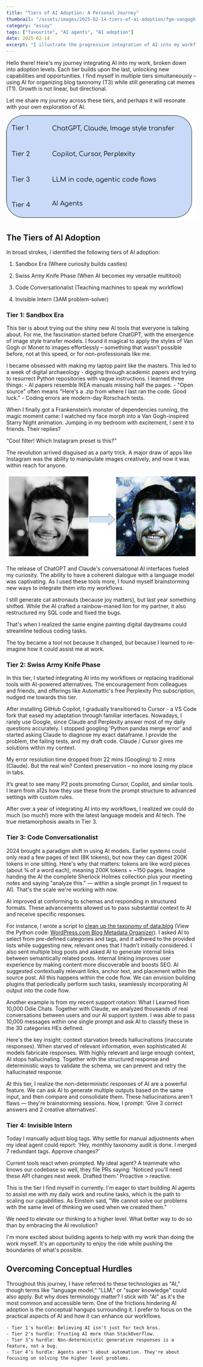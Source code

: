 ```yaml
---
title: "Tiers of AI Adoption: A Personal Journey"
thumbnail: "/assets/images/2025-02-14-tiers-of-ai-adoption/fge-vangogh.png"
category: "essay"
tags: ["favourite", "AI agents", "AI adoption"]
date: 2025-02-14
excerpt: "I illustrate the progressive integration of AI into my workflows through four tiers. From exploring AI tools to optimizing coding tasks and envisioning proactive AI agents"
---
```


Hello there! Here's my journey integrating AI into my work, broken down into adoption levels. Each tier builds upon the last, unlocking new capabilities and opportunities. I find myself in multiple tiers simultaneously – using AI for organizing blog taxonomy (T3) while still generating cat memes (T1). Growth is not linear, but directional.

Let me share my journey across these tiers, and perhaps it will resonate with your own exploration of AI.

![Tiers](/assets/images/2025-02-14-tiers-of-ai-adoption/tiers.png)


## The Tiers of AI Adoption

In broad strokes, I identified the following tiers of AI adoption:

1. Sandbox Era (Where curiosity builds castles)

2. Swiss Army Knife Phase (When AI becomes my versatile multitool)

3. Code Conversationalist (Teaching machines to speak my workflow)

4. Invisible Intern (3AM problem-solver)

### Tier 1: Sandbox Era

This tier is about trying out the shiny new AI tools that everyone is talking about. For me, the fascination started before ChatGPT, with the emergence of image style transfer models. I found it magical to apply the styles of Van Gogh or Monet to images effortlessly – something that wasn’t possible before, not at this speed, or for non-professionals like me.

I became obsessed with making my laptop paint like the masters. This led to a week of digital archaeology - digging through academic papers and trying to resurrect Python repositories with vague instructions. I learned three things:
    - AI papers resemble IKEA manuals missing half the pages.
    - "Open source" often means "Here's a .zip from where I last ran the code. Good luck."
    - Coding errors are modern-day Rorschach tests.

When I finally got a Frankenstein’s monster of dependencies running, the magic moment came: I watched my face morph into a Van Gogh-inspired Starry Night animation. Jumping in my bedroom with excitement, I sent it to friends. Their replies?

“Cool filter! Which Instagram preset is this?”

The revolution arrived disguised as a party trick. A major draw of apps like Instagram was the ability to manipulate images creatively, and now it was within reach for anyone.

![fge to Van Gogh](/assets/images/2025-02-14-tiers-of-ai-adoption/fge-vangogh.png)

The release of ChatGPT and Claude's conversational AI interfaces fueled my curiosity. The ability to have a coherent dialogue with a language model was captivating. As I used these tools more, I found myself brainstorming new ways to integrate them into my workflows.

I still generate cat astronauts (because joy matters), but last year something shifted. While the AI crafted a rainbow-maned lion for my partner, it also restructured my SQL code and fixed the bugs.

That's when I realized the same engine painting digital daydreams could streamline tedious coding tasks.

The toy became a tool not because it changed, but because I learned to re-imagine how it could assist me at work.

### Tier 2: Swiss Army Knife Phase

In this tier, I started integrating AI into my workflows or replacing traditional tools with AI-powered alternatives. The encouragement from colleagues and friends, and offerings like Automattic's free Perplexity Pro subscription, nudged me towards this tier.

After installing GitHub Copilot, I gradually transitioned to Cursor - a VS Code fork that eased my adaptation through familiar interfaces. Nowadays, I rarely use Google, since Claude and Perplexity answer most of my daily questions accurately. I stopped googling 'Python pandas merge error' and started asking Claude to diagnose my exact dataframe. I provide the problem, the failing tests, and my draft code. Claude / Cursor gives me solutions within my context.

My error resolution time dropped from 22 mins (Googling) to 2 mins (Claude). But the real win? Context preservation – no more losing my place in tabs.

It’s great to see many P2 posts promoting Cursor, Copilot, and similar tools. I learn from a12s how they use these from the prompt structure to advanced settings with custom rules.

After over a year of integrating AI into my workflows, I realized we could do much (so much!) more with the latest language models and AI tech. The true metamorphosis awaits in Tier 3.

### Tier 3: Code Conversationalist

2024 brought a paradigm shift in using AI models. Earlier systems could only read a few pages of text (8K tokens), but now they can digest 200K tokens in one sitting. Here's why that matters: tokens are like word pieces (about ¾ of a word each), meaning 200K tokens = ~150 pages. Imagine handing the AI the complete Sherlock Holmes collection plus your meeting notes and saying "analyze this." — within a single prompt (in 1 request to AI). That's the scale we're working with now.

AI improved at conforming to schemas and responding in structured formats. These advancements allowed us to pass substantial context to AI and receive specific responses.

For instance, I wrote a script to [clean up the taxonomy of data.blog](https://data.blog/2025/03/21/organizing-data-blog-content-via-nlp-and-llm/) (View the Python code: [WordPress.com Blog Metadata Organizer](https://github.com/gelbal/wordpress-blog-metadata-organize)). I asked AI to select from pre-defined categories and tags, and it adhered to the provided lists while suggesting new, relevant ones that I hadn't initially considered. I also sent multiple blog posts and asked AI to generate internal links between semantically related posts. Internal linking improves user experience by making content more discoverable and boosts SEO. AI suggested contextually relevant links, anchor text, and placement within the source post. All this happens within the code flow. We can envision building plugins that periodically perform such tasks, seamlessly incorporating AI output into the code flow.

Another example is from my recent support rotation: What I Learned from 10,000 Odie Chats. Together with Claude, we analyzed thousands of real conversations between users and our AI support system. I was able to pass 10,000 messages within one single prompt and ask AI to classify these in the 30 categories HEs defined.

Here's the key insight: context starvation breeds hallucinations (inaccurate responses). When starved of relevant information, even sophisticated AI models fabricate responses. With highly relevant and large enough context, AI stops hallucinating. Together with the structured response and deterministic ways to validate the schema, we can prevent and retry the hallucinated response.

At this tier, I realize the non-deterministic responses of AI are a powerful feature. We can ask AI to generate multiple outputs based on the same input, and then compare and consolidate them. These hallucinations aren't flaws — they're brainstorming sessions. Now, I prompt: 'Give 3 correct answers and 2 creative alternatives'.

### Tier 4: Invisible Intern

Today I manually adjust blog tags. Why settle for manual adjustments when my ideal agent could report: ‘Hey, monthly taxonomy audit is done. I merged 7 redundant tags. Approve changes?’

Current tools react when prompted. My ideal agent? A teammate who knows our codebase so well, they file PRs saying: 'Noticed you'll need these API changes next week. Drafted them.' Proactive > reactive.

This is the tier I find myself in currently. I'm eager to start building AI agents to assist me with my daily work and routine tasks, which is the path to scaling our capabilities. As Einstein said, "We cannot solve our problems with the same level of thinking we used when we created them."

We need to elevate our thinking to a higher level. What better way to do so than by embracing the AI revolution?

I'm more excited about building agents to help with my work than doing the work myself. It's an opportunity to enjoy the ride while pushing the boundaries of what's possible.

## Overcoming Conceptual Hurdles

Throughout this journey, I have referred to these technologies as "AI," though terms like "language model," "LLM," or "super knowledge" could also apply. But why does terminology matter? I stick with "AI" as it's the most common and accessible term. One of the frictions hindering AI adoption is the conceptual hangups surrounding it. I prefer to focus on the practical aspects of AI and how it can enhance our workflows.

    - Tier 1's hurdle: Believing AI isn't just for tech bros.
    - Tier 2's hurdle: Trusting AI more than StackOverflow.
    - Tier 3’s hurdle: Non-deterministic generative responses is a feature, not a bug.
    - Tier 4’s hurdle: Agents aren't about automation. They're about focusing on solving the higher level problems.
